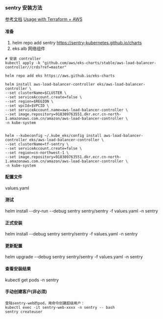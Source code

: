 ### sentry 安装方法
[参考文档](https://artifacthub.io/packages/helm/sentry/sentry)
[Usage with Terraform + AWS](https://artifacthub.io/packages/helm/aws/aws-load-balancer-controller)

#### 准备
1. helm repo add sentry https://sentry-kubernetes.github.io/charts
2. eks alb 网络组件
```
# 安装 controller
kubectl apply -k "github.com/aws/eks-charts/stable/aws-load-balancer-controller//crds?ref=master"

helm repo add eks https://aws.github.io/eks-charts

helm install aws-load-balancer-controller eks/aws-load-balancer-controller \
--set clusterName=$CLUSTER \
--set serviceAccount.create=false \
--set region=$REGION \
--set vpcId=$VPCID \
--set serviceAccount.name=aws-load-balancer-controller \
--set image.repository=918309763551.dkr.ecr.cn-north-1.amazonaws.com.cn/amazon/aws-load-balancer-controller \
-n kube-system


helm --kubeconfig ~/.kube_eks/config install aws-load-balancer-controller eks/aws-load-balancer-controller \
--set clusterName=tf-sentry \
--set serviceAccount.create=false \
--set region=cn-northwest-1 \
--set image.repository=918309763551.dkr.ecr.cn-north-1.amazonaws.com.cn/amazon/aws-load-balancer-controller \
-n kube-system

```

#### 配置文件
values.yaml

#### 测试
helm install --dry-run --debug  sentry sentry/sentry  -f values.yaml -n sentry

#### 正式安装
helm install --debug  sentry sentry/sentry  -f values.yaml -n sentry

#### 更新配置
helm upgrade  --debug  sentry sentry/sentry  -f values.yaml -n sentry

#### 查看安装结果
kubectl get pods -n sentry


#### 手动创建客户(非必须)
```
登陆sentry-web的pod，用命令创建超级用户：
kubectl exec -it sentry-web-xxxx -n sentry -- bash
sentry createuser
```